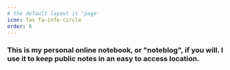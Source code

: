 ```yaml
---
# the default layout is 'page'
icon: fas fa-info-circle
order: 6
---
```


### This is my personal online notebook, or "noteblog", if you will. I use it to keep public notes in an easy to access location. 